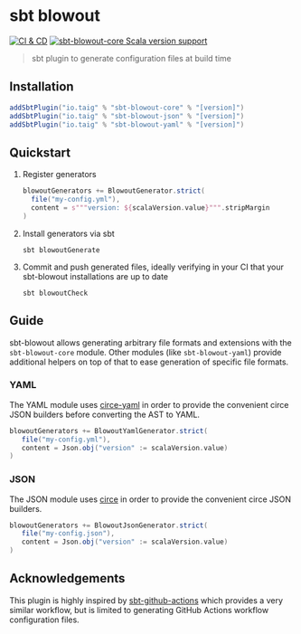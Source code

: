 # sbt blowout

[![CI & CD](https://github.com/taig/sbt-blowout/actions/workflows/main.yml/badge.svg)](https://github.com/taig/sbt-blowout/actions/workflows/main.yml)
[![sbt-blowout-core Scala version support](https://index.scala-lang.org/taig/sbt-blowout/sbt-blowout-core/latest-by-scala-version.svg?targetType=Sbt)](https://index.scala-lang.org/taig/sbt-blowout/sbt-blowout-core)

> sbt plugin to generate configuration files at build time

## Installation

```scala
addSbtPlugin("io.taig" % "sbt-blowout-core" % "[version]")
addSbtPlugin("io.taig" % "sbt-blowout-json" % "[version]")
addSbtPlugin("io.taig" % "sbt-blowout-yaml" % "[version]")
```

## Quickstart

1. Register generators

   ```scala
   blowoutGenerators += BlowoutGenerator.strict(
     file("my-config.yml"),
     content = s"""version: ${scalaVersion.value}""".stripMargin
   )
   ```

2. Install generators via sbt

   ```shell
   sbt blowoutGenerate
   ```

3. Commit and push generated files, ideally verifying in your CI that your sbt-blowout installations are up to date

   ```shell
   sbt blowoutCheck
   ```
   
## Guide

sbt-blowout allows generating arbitrary file formats and extensions with the `sbt-blowout-core` module. Other modules (like `sbt-blowout-yaml`) provide additional helpers on top of that to ease generation of specific file formats.

### YAML

The YAML module uses [circe-yaml](https://github.com/circe/circe-yaml) in order to provide the convenient circe JSON builders before converting the AST to YAML.

```scala
blowoutGenerators += BlowoutYamlGenerator.strict(
   file("my-config.yml"),
   content = Json.obj("version" := scalaVersion.value)
)
```

### JSON

The JSON module uses [circe](https://github.com/circe/circe) in order to provide the convenient circe JSON builders.

```scala
blowoutGenerators += BlowoutJsonGenerator.strict(
   file("my-config.json"),
   content = Json.obj("version" := scalaVersion.value)
)
```

## Acknowledgements

This plugin is highly inspired by [sbt-github-actions](https://github.com/djspiewak/sbt-github-actions) which provides a very similar workflow, but is limited to generating GitHub Actions workflow configuration files.